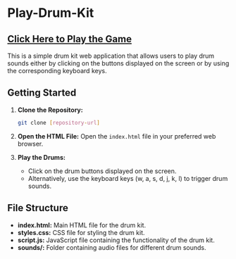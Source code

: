 # Play-Drum-Kit

## [Click Here to Play the Game](https://amankumarsinhagithub.github.io/Play-Drum-Kit/)

This is a simple drum kit web application that allows users to play drum sounds either by clicking on the buttons displayed on the screen or by using the corresponding keyboard keys.

## Getting Started

1. **Clone the Repository:**
   ```bash
   git clone [repository-url]
   ```

2. **Open the HTML File:**
   Open the `index.html` file in your preferred web browser.

3. **Play the Drums:**
   - Click on the drum buttons displayed on the screen.
   - Alternatively, use the keyboard keys (w, a, s, d, j, k, l) to trigger drum sounds.

## File Structure

- **index.html:** Main HTML file for the drum kit.
- **styles.css:** CSS file for styling the drum kit.
- **script.js:** JavaScript file containing the functionality of the drum kit.
- **sounds/:** Folder containing audio files for different drum sounds.

